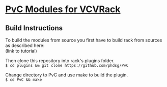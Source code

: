 # [PvC Modules for VCVRack](https://phdsg.github.io/PvC/)

## Build Instructions

  To build the modules from source you first have to build rack from sources as described here:  
    (link to tutorial)  

  Then clone this repository into rack's plugins folder.  
    `$ cd plugins && git clone https://github.com/phdsg/PvC`  
    
  Change directory to PvC and use make to build the plugin.  
    `$ cd PvC && make` 

